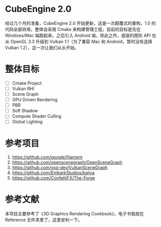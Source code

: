 # CubeEngine 2.0
经过几个月的准备，CubeEngine 2.0 开始更新，这是一次颠覆式的重构，1.0 的代码全部弃用，整体会采用 Cmake 来构建管理工程，目前的目标是先在 Windows/Mac 端跑起来，之后引入 Android 端，除此之外，底层的图形 API 也从 OpenGL 3.3 升级到 Vulkan 1.1（为了兼容 Mac 和 Android，暂时没有选择 Vulkan 1.2），这一次让我们从头开始。

# 整体目标
- [ ] Cmake Project
- [ ] Vulkan RHI
- [ ] Scene Graph
- [ ] GPU Driven Rendering
- [ ] PBR
- [ ] Soft Shadow
- [ ] Compute Shader Culling
- [ ] Global Lighting

# 参考项目
1. https://github.com/google/filament
2. https://github.com/openscenegraph/OpenSceneGraph
3. https://github.com/vsg-dev/VulkanSceneGraph
4. https://github.com/EmbarkStudios/kajiya
5. https://github.com/ConfettiFX/The-Forge

# 参考文献
本项目主要参考了《3D Graphics Rendering Cookbook》，电子书我放在 Reference 文件夹里了，这里安利一下。
